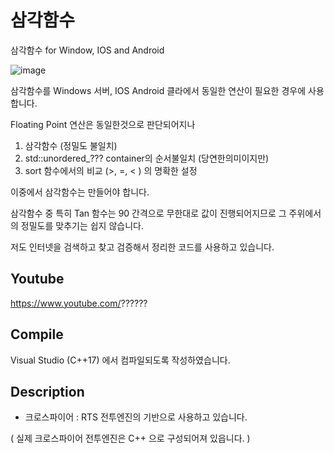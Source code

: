# 삼각함수
삼각함수 for Window, IOS and Android

![image](https://user-images.githubusercontent.com/1701385/151494746-172006c1-9056-40f0-b3ab-5afa10060c76.png)

삼각함수를 Windows 서버, IOS Android 클라에서 동일한 연산이 필요한 경우에 사용합니다.

Floating Point 연산은 동일한것으로 판단되어지나

1. 삼각함수 (정밀도 불일치)
2. std::unordered_??? container의 순서불일치 (당연한의미이지만)
3. sort 함수에서의 비교 (>, =, < ) 의 명확한 설정

이중에서 삼각함수는 만들어야 합니다.

삼각함수 중 특히 Tan 함수는 90 간격으로 무한대로 값이 진행되어지므로 
그 주위에서의 정밀도를 맞추기는 쉽지 않습니다.

저도 인터넷을 검색하고 찾고 검증해서 정리한 코드를 사용하고 있습니다.

## Youtube

https://www.youtube.com/??????


## Compile

Visual Studio (C++17) 에서 컴파일되도록 작성하였습니다.

## Description

- 크로스파이어 : RTS 전투엔진의 기반으로 사용하고 있습니다.

( 실제 크로스파이어 전투엔진은 C++ 으로 구성되어져 있읍니다. )
